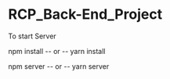 # RCP_Back-End_Project

To start Server

  npm install     -- or --    yarn install

  npm server      -- or --    yarn server

